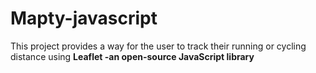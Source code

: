 # Mapty-javascript
 This project provides a way for the user to track their running or cycling distance using **Leaflet -an open-source JavaScript library**
